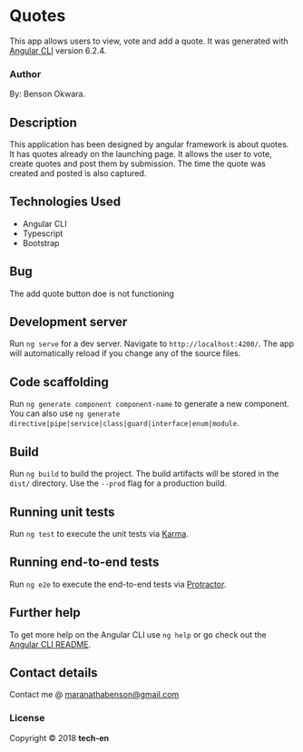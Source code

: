 # Quotes

This app allows users to view, vote and add a quote. It was generated with [Angular CLI](https://github.com/angular/angular-cli) version 6.2.4.

### Author

By: Benson Okwara.

## Description

This application has been designed by angular framework is about quotes. It has quotes already on the launching page. It allows the user to vote, create quotes and post them by submission. The time the quote was created and posted is also captured.

## Technologies Used
* Angular CLI
* Typescript
* Bootstrap

## Bug

The add quote button doe is not functioning

## Development server

Run `ng serve` for a dev server. Navigate to `http://localhost:4200/`. The app will automatically reload if you change any of the source files.

## Code scaffolding

Run `ng generate component component-name` to generate a new component. You can also use `ng generate directive|pipe|service|class|guard|interface|enum|module`.

## Build

Run `ng build` to build the project. The build artifacts will be stored in the `dist/` directory. Use the `--prod` flag for a production build.

## Running unit tests

Run `ng test` to execute the unit tests via [Karma](https://karma-runner.github.io).

## Running end-to-end tests

Run `ng e2e` to execute the end-to-end tests via [Protractor](http://www.protractortest.org/).

## Further help

To get more help on the Angular CLI use `ng help` or go check out the [Angular CLI README](https://github.com/angular/angular-cli/blob/master/README.md).

## Contact details

Contact me @ maranathabenson@gmail.com

### License

Copyright :copyright: 2018 **tech-en**